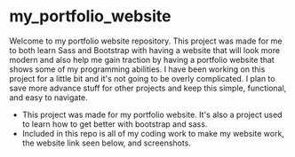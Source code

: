 # my_portfolio_website

Welcome to my portfolio website repository. This project was made for me to both learn Sass and Bootstrap with having a website that will look more modern and also help me gain traction by having a portfolio website that shows some of my programming abilities. I have been working on this project for a little bit and it's not going to be overly complicated. I plan to save more advance stuff for other projects and keep this simple, functional, and easy to navigate.

- This project was made for my portfolio website. It's also a project used to learn how to get better with bootstrap and sass.
- Included in this repo is all of my coding work to make my website work, the website link seen below, and screenshots.
